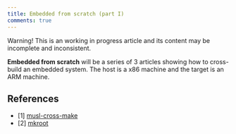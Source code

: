 ```yaml
---
title: Embedded from scratch (part I)
comments: true
---
```


<div class="alert">Warning! This is an working in progress article and its content may be incomplete and inconsistent.</div>

**Embedded from scratch** will be a series of 3 articles showing how to cross-build an embedded system. The host is a x86 machine and the target is an ARM machine.

## References

* [1] [musl-cross-make](https://github.com/richfelker/musl-cross-make)
* [2] [mkroot](https://github.com/landley/mkroot)
